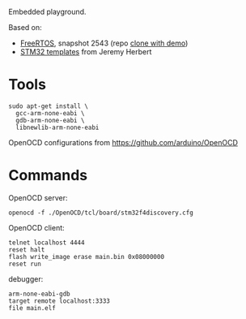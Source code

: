 Embedded playground.

Based on:

* [FreeRTOS][freertos], snapshot 2543 (repo [clone with demo][clone])
* [STM32 templates][templates] from Jeremy Herbert

[clone]:https://github.com/cjlano/freertos/tree/master/FreeRTOS/Demo/CORTEX_M4F_STM32F407ZG-SK
[freertos]:https://www.freertos.org/a00104.html
[templates]:https://github.com/jeremyherbert/stm32-templates

# Tools

    sudo apt-get install \
      gcc-arm-none-eabi \
	  gdb-arm-none-eabi \
	  libnewlib-arm-none-eabi

OpenOCD configurations from https://github.com/arduino/OpenOCD

# Commands

OpenOCD server:

	openocd -f ./OpenOCD/tcl/board/stm32f4discovery.cfg

OpenOCD client:

	telnet localhost 4444
	reset halt
	flash write_image erase main.bin 0x08000000
	reset run

debugger:

	arm-none-eabi-gdb
	target remote localhost:3333
	file main.elf
